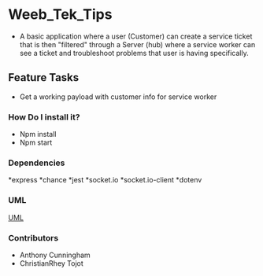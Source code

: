 # Weeb_Tek_Tips

 * A basic application where a user (Customer) can create a service ticket that is then "filtered" through a Server (hub) where a service worker can see a ticket and troubleshoot problems that user is having specifically.

## Feature Tasks
* Get a working payload with customer info for service worker

### How Do I install it?

* Npm install
* Npm start


### Dependencies 

*express
*chance
*jest
*socket.io
*socket.io-client
*dotenv

### UML 

[UML](Weeb.png)

### Contributors

* Anthony Cunningham
* ChristianRhey Tojot
